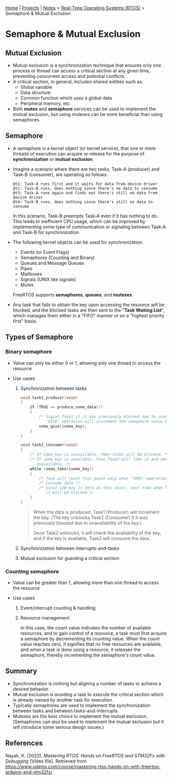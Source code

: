 [Home](../../) | [Projects](../../projects) | [Notes](../) > <a href="./">Real-Time Operating Systems (RTOS)</a> > Semaphore & Mutual Exclusion

# Semaphore & Mutual Exclusion



## Mutual Exclusion

* Mutual exclusion is a synchronization technique that ensures only one process or thread can access a critical section at any given time, preventing concurrent access and potential conflicts.
* A critical section, in general, includes shared entities such as:
  * Global variable
  * Data structure
  * Common function which uses a global data
  * Peripheral memory, etc.
* Both **mutex** and **semaphore** services can be used to implement the mutual exclusion, but using mutexes can be more beneficial than using semaphores.



## Semaphore

* A semaphore is a kernel object (or kernel service), that one or more threads of execution can acquire or release for the purpose of **synchronization** or **mutual exclusion**.

* Imagine a scenario where there are two tasks, Task-A (producer) and Task-B (consumer), are operating as follows:

  ```plain
  @t1: Task-A runs first and it waits for data from device driver
  @t2: Task-B runs, does nothing since there's no data to consume
  @t3: Task-A runs again and finds out there's still no data from device driver
  @t4: Task-B runs, does nothing since there's still no data to consume
  ```

  In this scenario, Task-B preempts Task-A even if it has nothing to do. This leads to inefficient CPU usage, which can be improved by implementing some type of communication or signaling between Task-A and Task-B for synchronization.

* The following kernel objects can be used for synchronization:

  * Events (or Event Flags)
  * Semaphores (Counting and Binary)
  * Queues and Message Queues
  * Pipes
  * Mailboxes
  * Signals (UNIX like signals)
  * Mutex

  FreeRTOS supports **semaphores**, **queues**, and **mutexes**.

* Any task that fails to obtain the key upon accessing the resource will be blocked, and the blocked tasks are then sent to the "**Task Waiting List**", which manages them either in a "FIFO" manner or on a "highest priority first" basis.



## Types of Semaphore

### Binary semaphore

* Value can only be either 0 or 1, allowing only one thread to access the resource

* Use cases

  1. Synchronization between tasks

     ```c
     void task1_producer(void)
     {
         if (TRUE == produce_some_data())
         {
             /* Signal Task2 if it was previously blocked due to unavailability of the key.
                'GIVE' operation will increment the semaphore value by 1. */
             sema_give(&sema_key);
         }
     }
     
     void task2_consumer(void)
     {
         /* If seme_key is unavailable, then Task2 will be blocked. */
         /* If sema_key is available, then Task2 will take it and sema_key will become 
            unavailable. */
         while (sema_take(&sema_key))
         {
             /* Task will reach this point only when 'TAKE' operation is successful */
             /* Consume data */
             /* Since sem_key is zero at this point, next time when Task2 will try to 'TAKE'
                it will be blocked */
         }
     }
     ```

     > When the data is produced, Task1 (Producer) will Increment the key. (The key unblocks Task2 (Consumer) if it was previously blocked due to unavailability of the key.)
     >
     > Once Task2 unblocks, it will check the availability of the key, and if the key is available, Task2 will consume the data.

  2. Synchronization between interrupts-and-tasks

  3. Mutual exclusion for guarding a critical section

### Counting semaphore

* Value can be greater than 1, allowing more than one thread to access the resource

* Use cases

  1. Event/interrupt counting & handling

  2. Resource management

     In this case, the count value indicates the number of available resources, and to gain control of a resource, a task must first acquire a semaphore by decrementing its counting value. When the count value reaches zero, it signifies that no free resources are available, and when a task is done using a resource, it releases the semaphore, thereby incrementing the semaphore's count value.



## Summary

* Synchronization is nothing but aligning a number of tasks to achieve a desired behavior.
* Mutual exclusion is avoiding a task to execute the critical section which is already owned by another task for execution.
* Typically semaphores are used to implement the synchronization between tasks and between tasks-and-interrupts.
* Mutexes are the best choice to implement the mutual exclusion. (Semaphores can also be used to implement the mutual exclusion but it will introduce some serious design issues.)





## References

Nayak, K. (2022). *Mastering RTOS: Hands on FreeRTOS and STM32Fx with Debugging* [Video file]. Retrieved from https://www.udemy.com/course/mastering-rtos-hands-on-with-freertos-arduino-and-stm32fx/

